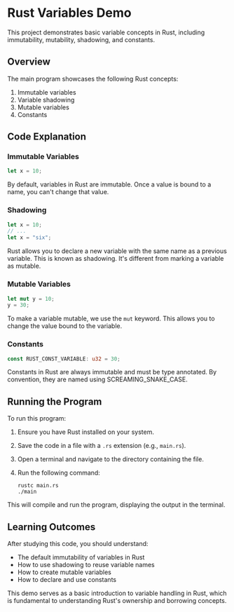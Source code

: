 # Rust Variables Demo

This project demonstrates basic variable concepts in Rust, including immutability, mutability, shadowing, and constants.

## Overview

The main program showcases the following Rust concepts:

1. Immutable variables
2. Variable shadowing
3. Mutable variables
4. Constants

## Code Explanation

### Immutable Variables

```rust
let x = 10;
```

By default, variables in Rust are immutable. Once a value is bound to a name, you can't change that value.

### Shadowing

```rust
let x = 10;
// ...
let x = "six";
```

Rust allows you to declare a new variable with the same name as a previous variable. This is known as shadowing. It's different from marking a variable as mutable.

### Mutable Variables

```rust
let mut y = 10;
y = 30;
```

To make a variable mutable, we use the `mut` keyword. This allows you to change the value bound to the variable.

### Constants

```rust
const RUST_CONST_VARIABLE: u32 = 30;
```

Constants in Rust are always immutable and must be type annotated. By convention, they are named using SCREAMING_SNAKE_CASE.

## Running the Program

To run this program:

1. Ensure you have Rust installed on your system.
2. Save the code in a file with a `.rs` extension (e.g., `main.rs`).
3. Open a terminal and navigate to the directory containing the file.
4. Run the following command:

   ```
   rustc main.rs
   ./main
   ```

This will compile and run the program, displaying the output in the terminal.

## Learning Outcomes

After studying this code, you should understand:

- The default immutability of variables in Rust
- How to use shadowing to reuse variable names
- How to create mutable variables
- How to declare and use constants

This demo serves as a basic introduction to variable handling in Rust, which is fundamental to understanding Rust's ownership and borrowing concepts.
